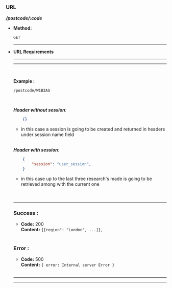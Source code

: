 ### **URL**

  **_/postcode/:code_**

* **Method:**

  `GET`

    ----
  
*  **URL Requirements**

    ----
    ----
    <br />

    **Example :**

   `/postcode/W1B3AG`


    <br />

    _**Header without session**:_

    ```json
        {}
    ```
      - in this case a session is going to be created and returned in headers under session name field
      <br/><br/>

     _**Header with session**:_

    ```json
        {
            "session": "user_session",
        }
    ```

    - in this case up to the last three research's made is going to be retrieved among with the current one
      <br/><br/>


    <br />

    ----

    ### **Success :**

    * **Code:** 200 <br />
      **Content:** `{[region": "London", ...]},`
    <br/><br/>
    
    ### **Error :**

    * **Code:** 500 <br />
      **Content:** `{ error: Internal server Error }`

    <br />

    ----
    ----